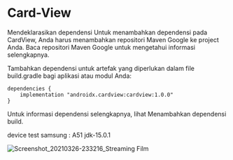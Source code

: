 # Card-View


Mendeklarasikan dependensi
Untuk menambahkan dependensi pada CardView, Anda harus menambahkan repositori Maven Google ke project Anda. Baca repositori Maven Google untuk mengetahui informasi selengkapnya.

Tambahkan dependensi untuk artefak yang diperlukan dalam file build.gradle bagi aplikasi atau modul Anda:


    dependencies {
        implementation "androidx.cardview:cardview:1.0.0"
    }
    
Untuk informasi dependensi selengkapnya, lihat Menambahkan dependensi build.

device test samsung : A51
jdk-15.0.1
    
![Screenshot_20210326-233216_Streaming Film](https://user-images.githubusercontent.com/59316805/112647893-8ba68600-8e7b-11eb-86d1-8ab4398bb884.jpg)
